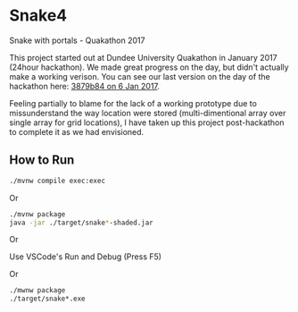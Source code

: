 # Snake4

Snake with portals - Quakathon 2017

This project started out at Dundee University Quakathon in January 2017 (24hour hackathon). We made great progress on the day, but didn't actually make a working verison.
You can see our last version on the day of the hackathon here: [3879b84 on 6 Jan 2017](https://github.com/alfanhui/snake4/commit/3879b84bdf08b64fdffa803958108415652b4d0b).

Feeling partially to blame for the lack of a working prototype due to missunderstand the way location were stored (multi-dimentional array over single array for grid locations), I have taken up this project post-hackathon to complete it as we had envisioned.

## How to Run

```bash
./mvnw compile exec:exec
```

Or

```bash
./mvnw package
java -jar ./target/snake*-shaded.jar
```

Or

Use VSCode's Run and Debug (Press F5)

Or

```bash
./mwnw package
./target/snake*.exe
```
